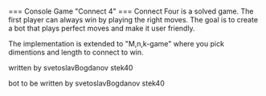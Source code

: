 # 
=== Console Game "Connect 4" ===
Connect Four is a solved game. The first player can always win by playing the right moves.
The goal is to create a bot that plays perfect moves and make it user friendly.

The implementation is extended to "M,n,k-game" where you pick dimentions and length to connect to win.

written by 
 svetoslavBogdanov
 stek40
 
bot to be written by
 svetoslavBogdanov
 stek40
